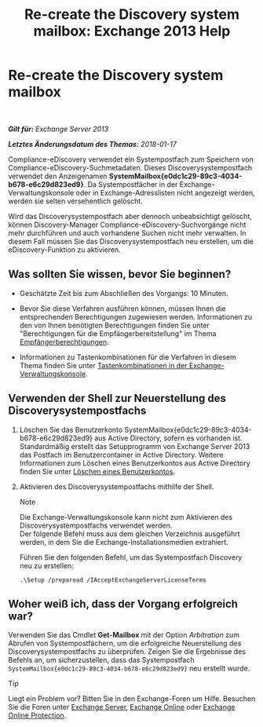 ﻿---
title: 'Re-create the Discovery system mailbox: Exchange 2013 Help'
TOCTitle: Re-create the Discovery system mailbox
ms:assetid: 5ae8426b-5661-4ecb-99c4-cdd342107fb1
ms:mtpsurl: https://technet.microsoft.com/de-de/library/Gg588318(v=EXCHG.150)
ms:contentKeyID: 50475722
ms.date: 05/22/2018
mtps_version: v=EXCHG.150
ms.translationtype: MT
---

# Re-create the Discovery system mailbox

 

_**Gilt für:** Exchange Server 2013_

_**Letztes Änderungsdatum des Themas:** 2018-01-17_

Compliance-eDiscovery verwendet ein Systempostfach zum Speichern von Compliance-eDiscovery-Suchmetadaten. Dieses Discoverysystempostfach verwendet den Anzeigenamen **SystemMailbox{e0dc1c29-89c3-4034-b678-e6c29d823ed9}**. Da Systempostfächer in der Exchange-Verwaltungskonsole oder in Exchange-Adresslisten nicht angezeigt werden, werden sie selten versehentlich gelöscht.

Wird das Discoverysystempostfach aber dennoch unbeabsichtigt gelöscht, können Discovery-Manager Compliance-eDiscovery-Suchvorgänge nicht mehr durchführen und auch vorhandene Suchen nicht mehr verwalten. In diesem Fall müssen Sie das Discoverysystempostfach neu erstellen, um die eDiscovery-Funktion zu aktivieren.

## Was sollten Sie wissen, bevor Sie beginnen?

  - Geschätzte Zeit bis zum Abschließen des Vorgangs: 10 Minuten.

  - Bevor Sie diese Verfahren ausführen können, müssen Ihnen die entsprechenden Berechtigungen zugewiesen werden. Informationen zu den von Ihnen benötigten Berechtigungen finden Sie unter "Berechtigungen für die Empfängerbereitstellung" im Thema [Empfängerberechtigungen](recipients-permissions-exchange-2013-help.md).

  - Informationen zu Tastenkombinationen für die Verfahren in diesem Thema finden Sie unter [Tastenkombinationen in der Exchange-Verwaltungskonsole](keyboard-shortcuts-in-the-exchange-admin-center-exchange-online-protection-help.md).

## Verwenden der Shell zur Neuerstellung des Discoverysystempostfachs

1.  Löschen Sie das Benutzerkonto SystemMailbox{e0dc1c29-89c3-4034-b678-e6c29d823ed9} aus Active Directory, sofern es vorhanden ist. Standardmäßig erstellt das Setupprogramm von Exchange Server 2013 das Postfach im Benutzercontainer in Active Directory. Weitere Informationen zum Löschen eines Benutzerkontos aus Active Directory finden Sie unter [Löschen eines Benutzerkontos](https://go.microsoft.com/fwlink/p/?linkid=215850).

2.  Aktivieren des Discoverysystempostfachs mithilfe der Shell.
    

    > [!NOTE]
    > Die Exchange-Verwaltungskonsole kann nicht zum Aktivieren des Discoverysystempostfachs verwendet werden.<BR>Der folgende Befehl muss aus dem gleichen Verzeichnis ausgeführt werden, in dem Sie die Exchange-Installationsmedien extrahiert.

    
    Führen Sie den folgenden Befehl, um das Systempostfach Discovery neu zu erstellen:
    
        .\Setup /preparead /IAcceptExchangeServerLicenseTerms

## Woher weiß ich, dass der Vorgang erfolgreich war?

Verwenden Sie das Cmdlet **Get-Mailbox** mit der Option *Arbitration* zum Abrufen von Systempostfächern, um die erfolgreiche Neuerstellung des Discoverysystempostfachs zu überprüfen. Zeigen Sie die Ergebnisse des Befehls an, um sicherzustellen, dass das Systempostfach `SystemMailbox{e0dc1c29-89c3-4034-b678-e6c29d823ed9}` neu erstellt wurde.


> [!TIP]
> Liegt ein Problem vor? Bitten Sie in den Exchange-Foren um Hilfe. Besuchen Sie die Foren unter <A href="https://go.microsoft.com/fwlink/p/?linkid=60612">Exchange Server</A>, <A href="https://go.microsoft.com/fwlink/p/?linkid=267542">Exchange Online</A> oder <A href="https://go.microsoft.com/fwlink/p/?linkid=285351">Exchange Online Protection</A>.


